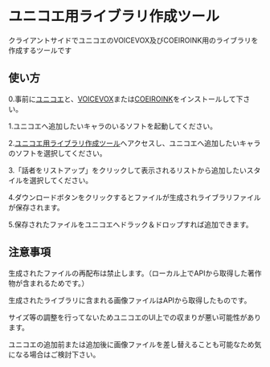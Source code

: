 # ユニコエ用ライブラリ作成ツール

クライアントサイドでユニコエのVOICEVOX及びCOEIROINK用のライブラリを作成するツールです

## 使い方
0.事前に[ユニコエ](https://sites.google.com/view/unicoe/)と、[VOICEVOX](https://voicevox.hiroshiba.jp/)または[COEIROINK](https://coeiroink.com)をインストールして下さい。

1.ユニコエへ追加したいキャラのいるソフトを起動してください。

2.[ユニコエ用ライブラリ作成ツール](https://musicsoul0142.github.io/Unilibmaker/index.html)へアクセスし、ユニコエへ追加したいキャラのソフトを選択してください。

3.「話者をリストアップ」をクリックして表示されるリストから追加したいスタイルを選択してください。

4.ダウンロードボタンをクリックするとファイルが生成されライブラリファイルが保存されます。

5.保存されたファイルをユニコエへドラック＆ドロップすれば追加できます。

## 注意事項
生成されたファイルの再配布は禁止します。（ローカル上でAPIから取得した著作物が含まれるためです。）

生成されたライブラリに含まれる画像ファイルはAPIから取得したものです。

サイズ等の調整を行ってないためユニコエのUI上での収まりが悪い可能性があります。

ユニコエの追加前または追加後に画像ファイルを差し替えることも可能なため気になる場合はご検討下さい。
